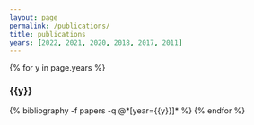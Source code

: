 ```yaml
---
layout: page
permalink: /publications/
title: publications
years: [2022, 2021, 2020, 2018, 2017, 2011]
---
```


{% for y in page.years %}
  <h3 class="year">{{y}}</h3>
  {% bibliography -f papers -q @*[year={{y}}]* %}
{% endfor %}

